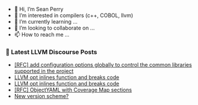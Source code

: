 - 👋 Hi, I’m Sean Perry
- 👀 I’m interested in compilers (c++, COBOL, llvm)
- 🌱 I’m currently learning ...
- 💞️ I’m looking to collaborate on ...
- 📫 How to reach me ...

<!---
s66perry/s66perry is a ✨ special ✨ repository because its `README.md` (this file) appears on your GitHub profile.
You can click the Preview link to take a look at your changes.
--->
### 📕 Latest LLVM Discourse Posts

<!-- DISCOURSE-LLVM:START -->
- [[RFC] add configuration options globally to control the common libraries supported in the project](https://discourse.llvm.org/t/rfc-add-configuration-options-globally-to-control-the-common-libraries-supported-in-the-project/83574#post_1)
- [LLVM opt inlines function and breaks code](https://discourse.llvm.org/t/llvm-opt-inlines-function-and-breaks-code/83573#post_2)
- [LLVM opt inlines function and breaks code](https://discourse.llvm.org/t/llvm-opt-inlines-function-and-breaks-code/83573#post_1)
- [[RFC] ObjectYAML with Coverage Map sections](https://discourse.llvm.org/t/rfc-objectyaml-with-coverage-map-sections/82953#post_10)
- [New version scheme?](https://discourse.llvm.org/t/new-version-scheme/83570#post_2)
<!-- DISCOURSE-LLVM:END -->
